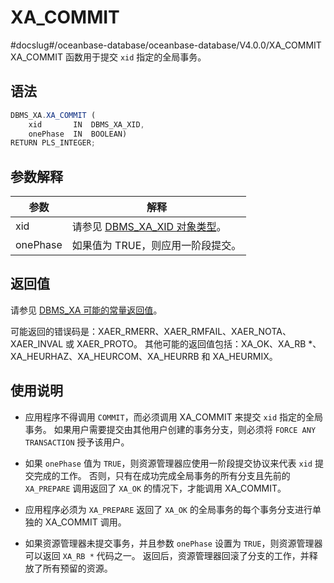 XA_COMMIT 
==============================
#docslug#/oceanbase-database/oceanbase-database/V4.0.0/XA_COMMIT
XA_COMMIT 函数用于提交 `xid` 指定的全局事务。

语法 
-----------

```javascript
DBMS_XA.XA_COMMIT (
    xid       IN  DBMS_XA_XID,
    onePhase  IN  BOOLEAN)
RETURN PLS_INTEGER;
```



参数解释 
-------------



|  **参数**  |                                **解释**                                |
|----------|----------------------------------------------------------------------|
| xid      | 请参见 [DBMS_XA_XID 对象类型](../19.DBMS_XA/3.the-type-of-the-dbms_xa_xid-object-1.md)。 |
| onePhase | 如果值为 TRUE，则应用一阶段提交。                                                  |



返回值 
------------

请参见 [DBMS_XA 可能的常量返回值](../19.DBMS_XA/2.dbms_xa-constant-1.md)。

可能返回的错误码是：XAER_RMERR、XAER_RMFAIL、XAER_NOTA、XAER_INVAL 或 XAER_PROTO。 其他可能的返回值包括：XA_OK、XA_RB \*、XA_HEURHAZ、XA_HEURCOM、XA_HEURRB 和 XA_HEURMIX。

使用说明 
-------------------------

* 应用程序不得调用 `COMMIT`，而必须调用 XA_COMMIT 来提交 `xid` 指定的全局事务。 如果用户需要提交由其他用户创建的事务分支，则必须将 `FORCE ANY TRANSACTION` 授予该用户。

  

* 如果 `onePhase` 值为 `TRUE`，则资源管理器应使用一阶段提交协议来代表 `xid` 提交完成的工作。 否则，只有在成功完成全局事务的所有分支且先前的 `XA_PREPARE` 调用返回了 `XA_OK` 的情况下，才能调用 XA_COMMIT。

  

* 应用程序必须为 `XA_PREPARE` 返回了 `XA_OK` 的全局事务的每个事务分支进行单独的 XA_COMMIT 调用。

  

* 如果资源管理器未提交事务，并且参数 `onePhase` 设置为 `TRUE`，则资源管理器可以返回 `XA_RB *` 代码之一。 返回后，资源管理器回滚了分支的工作，并释放了所有预留的资源。

  



